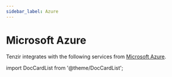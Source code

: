 ```yaml
---
sidebar_label: Azure
---
```


# Microsoft Azure

Tenzir integrates with the following services from [Microsoft
Azure](https://azure.microsoft.com).

import DocCardList from '@theme/DocCardList';

<DocCardList />
